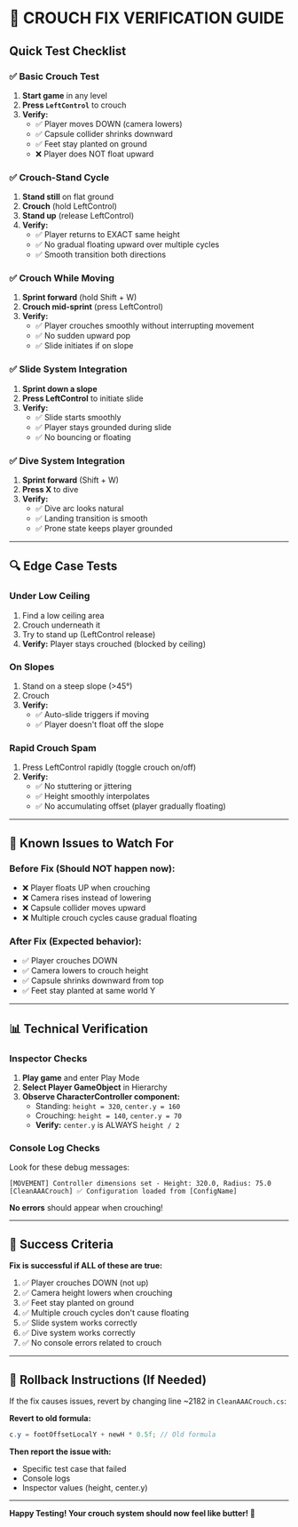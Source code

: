 # 🧪 CROUCH FIX VERIFICATION GUIDE

## Quick Test Checklist

### ✅ Basic Crouch Test
1. **Start game** in any level
2. **Press `LeftControl`** to crouch
3. **Verify:**
   - ✅ Player moves DOWN (camera lowers)
   - ✅ Capsule collider shrinks downward
   - ✅ Feet stay planted on ground
   - ❌ Player does NOT float upward

### ✅ Crouch-Stand Cycle
1. **Stand still** on flat ground
2. **Crouch** (hold LeftControl)
3. **Stand up** (release LeftControl)
4. **Verify:**
   - ✅ Player returns to EXACT same height
   - ✅ No gradual floating upward over multiple cycles
   - ✅ Smooth transition both directions

### ✅ Crouch While Moving
1. **Sprint forward** (hold Shift + W)
2. **Crouch mid-sprint** (press LeftControl)
3. **Verify:**
   - ✅ Player crouches smoothly without interrupting movement
   - ✅ No sudden upward pop
   - ✅ Slide initiates if on slope

### ✅ Slide System Integration
1. **Sprint down a slope**
2. **Press LeftControl** to initiate slide
3. **Verify:**
   - ✅ Slide starts smoothly
   - ✅ Player stays grounded during slide
   - ✅ No bouncing or floating

### ✅ Dive System Integration
1. **Sprint forward** (Shift + W)
2. **Press X** to dive
3. **Verify:**
   - ✅ Dive arc looks natural
   - ✅ Landing transition is smooth
   - ✅ Prone state keeps player grounded

---

## 🔍 Edge Case Tests

### Under Low Ceiling
1. Find a low ceiling area
2. Crouch underneath it
3. Try to stand up (LeftControl release)
4. **Verify:** Player stays crouched (blocked by ceiling)

### On Slopes
1. Stand on a steep slope (>45°)
2. Crouch
3. **Verify:** 
   - ✅ Auto-slide triggers if moving
   - ✅ Player doesn't float off the slope

### Rapid Crouch Spam
1. Press LeftControl rapidly (toggle crouch on/off)
2. **Verify:**
   - ✅ No stuttering or jittering
   - ✅ Height smoothly interpolates
   - ✅ No accumulating offset (player gradually floating)

---

## 🐛 Known Issues to Watch For

### Before Fix (Should NOT happen now):
- ❌ Player floats UP when crouching
- ❌ Camera rises instead of lowering
- ❌ Capsule collider moves upward
- ❌ Multiple crouch cycles cause gradual floating

### After Fix (Expected behavior):
- ✅ Player crouches DOWN
- ✅ Camera lowers to crouch height
- ✅ Capsule shrinks downward from top
- ✅ Feet stay planted at same world Y

---

## 📊 Technical Verification

### Inspector Checks
1. **Play game** and enter Play Mode
2. **Select Player GameObject** in Hierarchy
3. **Observe CharacterController component:**
   - Standing: `height = 320`, `center.y = 160`
   - Crouching: `height = 140`, `center.y = 70`
   - **Verify:** `center.y` is ALWAYS `height / 2`

### Console Log Checks
Look for these debug messages:
```
[MOVEMENT] Controller dimensions set - Height: 320.0, Radius: 75.0
[CleanAAACrouch] ✅ Configuration loaded from [ConfigName]
```

**No errors** should appear when crouching!

---

## 🎯 Success Criteria

**Fix is successful if ALL of these are true:**
1. ✅ Player crouches DOWN (not up)
2. ✅ Camera height lowers when crouching
3. ✅ Feet stay planted on ground
4. ✅ Multiple crouch cycles don't cause floating
5. ✅ Slide system works correctly
6. ✅ Dive system works correctly
7. ✅ No console errors related to crouch

---

## 🔄 Rollback Instructions (If Needed)

If the fix causes issues, revert by changing line ~2182 in `CleanAAACrouch.cs`:

**Revert to old formula:**
```csharp
c.y = footOffsetLocalY + newH * 0.5f; // Old formula
```

**Then report the issue with:**
- Specific test case that failed
- Console logs
- Inspector values (height, center.y)

---

**Happy Testing! Your crouch system should now feel like butter! 🧈**
